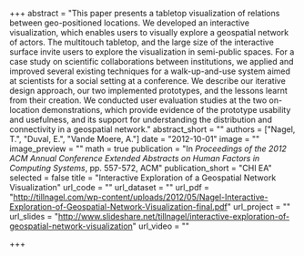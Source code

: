 +++
abstract = "This paper presents a tabletop visualization of relations between geo-positioned locations. We developed an interactive visualization, which enables users to visually explore a geospatial network of actors. The multitouch tabletop, and the large size of the interactive surface invite users to explore the visualization in semi-public spaces. For a case study on scientific collaborations between institutions, we applied and improved several existing techniques for a walk-up-and-use system aimed at scientists for a social setting at a conference. We describe our iterative design approach, our two implemented prototypes, and the lessons learnt from their creation. We conducted user evaluation studies at the two on-location demonstrations, which provide evidence of the prototype usability and usefulness, and its support for understanding the distribution and connectivity in a geospatial network."
abstract_short = ""
authors = ["Nagel, T.", "Duval, E.", "Vande Moere, A."]
date = "2012-10-01"
image = ""
image_preview = ""
math = true
publication = "In *Proceedings of the 2012 ACM Annual Conference Extended Abstracts on Human Factors in Computing Systems*, pp. 557-572, ACM"
publication_short = "CHI EA"
selected = false
title = "Interactive Exploration of a Geospatial Network Visualization"
url_code = ""
url_dataset = ""
url_pdf = "http://tillnagel.com/wp-content/uploads/2012/05/Nagel-Interactive-Exploration-of-Geospatial-Network-Visualization-final.pdf"
url_project = ""
url_slides = "http://www.slideshare.net/tillnagel/interactive-exploration-of-geospatial-network-visualization"
url_video = ""

+++
